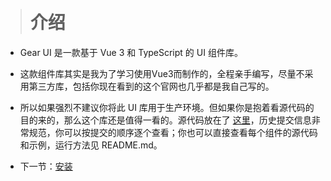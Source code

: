 &nbsp;
># 介绍

* Gear UI 是一款基于 Vue 3 和 TypeScript 的 UI 组件库。

* 这款组件库其实是我为了学习使用Vue3而制作的，全程亲手编写，尽量不采用第三方库，包括你现在看到的这个官网也几乎都是我自己写的。

* 所以如果强烈不建议你将此 UI 库用于生产环境。但如果你是抱着看源代码的目的来的，那么这个库还是值得一看的。源代码放在了 [这里](https://github.com/Givemeisright/chips-ui)，历史提交信息非常规范，你可以按提交的顺序逐个查看；你也可以直接查看每个组件的源代码和示例，运行方法见 README.md。

* 下一节：[安装](#/doc/install)